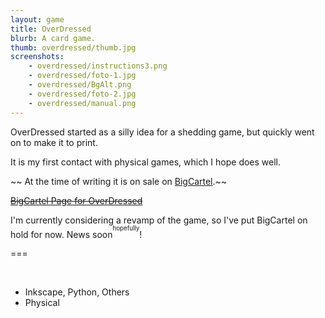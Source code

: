 ```yaml
---
layout: game
title: OverDressed
blurb: A card game.
thumb: overdressed/thumb.jpg
screenshots:
    - overdressed/instructions3.png
    - overdressed/foto-1.jpg
    - overdressed/BgAlt.png
    - overdressed/foto-2.jpg
    - overdressed/manual.png
---
```


OverDressed started as a silly idea for a shedding game,
but quickly went on to make it to print.

It is my first contact with physical games, which I hope
does well.

~~ At the time of writing it is on sale on [BigCartel][BC].~~ 

~~[BigCartel Page for OverDressed][buy]~~ 

I'm currently considering a revamp of the game, so I've put BigCartel on hold for now. News soon<sup><sup>hopefully</sup></sup>!

===

<br>

- Inkscape, Python, Others
- Physical

[BC]: http://miguelmurca.bigcartel.com/
[buy]: http://miguelmurca.bigcartel.com/product/over-dressed